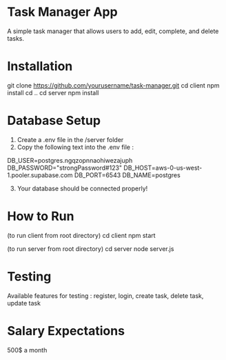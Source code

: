 # Task Manager App
A simple task manager that allows users to add, edit, complete, and delete tasks.

# Installation
git clone https://github.com/yourusername/task-manager.git
cd client
npm install
cd ..
cd server
npm install

# Database Setup
1) Create a .env file in the /server folder
2) Copy the following text into the .env file : 

DB_USER=postgres.ngqzopnnaohiwezajuph
DB_PASSWORD="strongPassword#123"
DB_HOST=aws-0-us-west-1.pooler.supabase.com
DB_PORT=6543
DB_NAME=postgres

3) Your database should be connected properly!

# How to Run
(to run client from root directory)
cd client
npm start

(to run server from root directory)
cd server
node server.js

# Testing
Available features for testing : register, login, create task, delete task, update task

# Salary Expectations
500$ a month